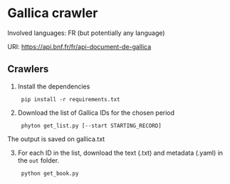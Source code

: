 # Gallica crawler

Involved languages: FR (but potentially any language)

URI: https://api.bnf.fr/fr/api-document-de-gallica

## Crawlers

1. Install the dependencies

        pip install -r requirements.txt

2. Download the list of Gallica IDs for the chosen period

        phyton get_list.py [--start STARTING_RECORD]

  The output is saved on gallica.txt

3. For each ID in the list, download the text (.txt) and metadata (.yaml) in the `out` folder.

        python get_book.py